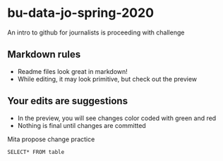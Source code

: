 # bu-data-jo-spring-2020
An intro to github for journalists is proceeding with challenge

## Markdown rules
* Readme files look great in markdown!
* While editing, it may look primitive, but check out the preview

## Your edits are suggestions
* In the preview, you will see changes color coded with green and red
* Nothing is final until changes are committed

Mita propose change practice
```
SELECT* FROM table
```
